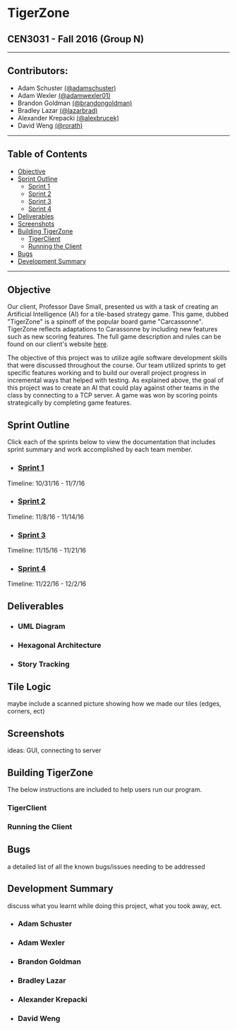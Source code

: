 # TigerZone
## CEN3031 - Fall 2016 (Group N)
---

## Contributors:
* Adam Schuster [(@adamschuster)](https://github.com/adamschuster)
* Adam Wexler [(@adamwexler01)](https://github.com/adamwexler01)
* Brandon Goldman [(@brandongoldman)](https://github.com/brandongoldman)
* Bradley Lazar [(@lazarbrad)](https://github.com/lazarbrad)
* Alexander Krepacki [(@alexbrucek)](https://github.com/alexbrucek)
* David Weng [(@rorath)](https://github.com/rorath)

---

## Table of Contents

* [Objective](#objective)
* [Sprint Outline](#sprint-outline)
  * [Sprint 1](#sprint-1)
  * [Sprint 2](#sprint-2)
  * [Sprint 3](#sprint-3)
  * [Sprint 4](#sprint-4)
* [Deliverables](#deliverables)
* [Screenshots](#screenshots)
* [Building TigerZone](#building-tigerzone)
  * [TigerClient](#tigerclient)
  * [Running the Client](#running-the-client)
* [Bugs](#bugs)
* [Development Summary](#development-summary)

--- 

## Objective
Our client, Professor Dave Small, presented us with a task of creating an Artificial Intelligence (AI) for a tile-based strategy game. This game, dubbed "TigerZone" is a spinoff of the popular board game "Carcassonne". TigerZone reflects adaptations to Carassonne by including new features such as new scoring features. The full game description and rules can be found on our client's website [here](http://www.cise.ufl.edu/~dts/cen3031/TigerZone%20v2.2.pdf).

The objective of this project was to utilize agile software development skills that were discussed throughout the course. Our team utilized sprints to get specific features working and to build our overall project progress in incremental ways that helped with testing. As explained above, the goal of this project was to create an AI that could play against other teams in the class by connecting to a TCP server. A game was won by scoring points strategically by completing game features.


## Sprint Outline
Click each of the sprints below to view the documentation that includes sprint summary and work accomplished by each team member.


* ### [Sprint 1](https://drive.google.com/open?id=0B1yJp_1wTi1bSWQ0eVh5SE5pUFU) 
Timeline: 10/31/16 - 11/7/16


* ### [Sprint 2]() 
Timeline: 11/8/16 - 11/14/16


* ### [Sprint 3]() 
Timeline: 11/15/16 - 11/21/16


* ### [Sprint 4]() 
Timeline: 11/22/16 - 12/2/16


## Deliverables

* ### UML Diagram

* ### Hexagonal Architecture

* ### Story Tracking


## Tile Logic
maybe include a scanned picture showing how we made our tiles (edges, corners, ect)


## Screenshots
ideas: GUI, connecting to server


## Building TigerZone
The below instructions are included to help users run our program.


### TigerClient


### Running the Client


## Bugs
a detailed list of all the known bugs/issues needing to be addressed

## Development Summary
discuss what you learnt while doing this project, what you took away, ect.

* ### Adam Schuster
* ### Adam Wexler
* ### Brandon Goldman
* ### Bradley Lazar
* ### Alexander Krepacki
* ### David Weng

